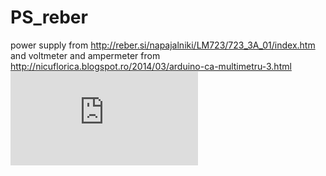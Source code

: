 # PS_reber
power supply from http://reber.si/napajalniki/LM723/723_3A_01/index.htm and voltmeter and ampermeter from  http://nicuflorica.blogspot.ro/2014/03/arduino-ca-multimetru-3.html
![schema](http://reber.si/napajalniki/LM723/723_3A_01/723_3A_01_ms.pdf)
